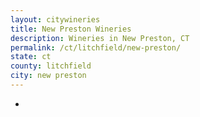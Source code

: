 ```yaml
---
layout: citywineries
title: New Preston Wineries
description: Wineries in New Preston, CT
permalink: /ct/litchfield/new-preston/
state: ct
county: litchfield
city: new preston
---
```

-

